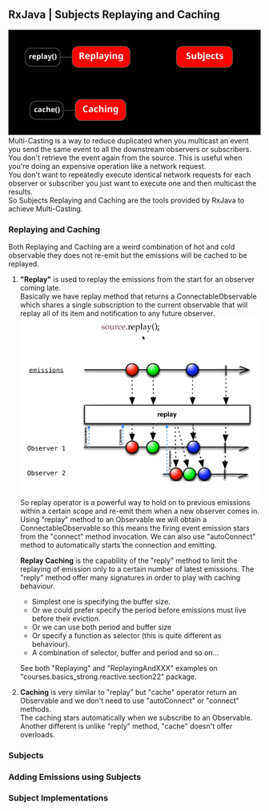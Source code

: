 ## RxJava | Subjects Replaying and Caching  
![image info](./imgs/Schermata_20240912_153920.png "Mind Map")
Multi-Casting is a way to reduce duplicated when you multicast an event you send the same event to all the downstream observers or subscribers.  
You don't retrieve the event again from the source. This is useful when you're doing an expensive operation like a network request.  
You don't want to repeatedly execute identical network requests for each observer or subscriber you just want to execute one and then multicast the results.  
So Subjects Replaying and Caching are the tools provided by RxJava to achieve Multi-Casting.

### Replaying and Caching
Both Replaying and Caching are a weird combination of hot and cold observable they does not re-emit but the emissions will be cached to be replayed.  

1. **"Replay"** is used to replay the emissions from the start for an observer coming late.  
   Basically we have replay method that returns a ConnectableObservable which shares a single subscription to the current observable that will replay all of its item and notification to any future observer.  
   ![image info](./imgs/Schermata_20240913_103840.png "Replay")
   So replay operator is a powerful way to hold on to previous emissions within a certain scope and re-emit them when a new observer comes in.  
   Using "replay" method to an Observable we will obtain a ConnectableObservable so this means the firing event emission stars from the "connect" method invocation. We can also use "autoConnect" method to automatically starts the connection and emitting.  

    **Replay Caching** is the capability of the "reply" method to limit the replaying of emission only to a certain number of latest emissions.
   The "reply" method offer many signatures in order to play with caching behaviour.
   - Simplest one is specifying the buffer size.
   - Or we could prefer specify the period before emissions must live before their eviction.
   - Or we can use both period and buffer size
   - Or specify a function as selector (this is quite different as behaviour).
   - A combination of selector, buffer and period and so on... 

   See both "Replaying" and "ReplayingAndXXX" examples on "courses.basics_strong.reactive.section22" package.

2. **Caching** is very similar to "replay" but "cache" operator return an Observable and we don't need to use "autoConnect" or "connect" methods.  
   The caching stars automatically when we subscribe to an Observable.  
   Another different is unlike "reply" method, "cache" doesn't offer overloads.

### Subjects

### Adding Emissions using Subjects

### Subject Implementations